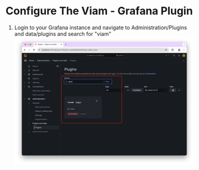 # Configure The Viam - Grafana Plugin

1. Login to your Grafana instance and navigate to Administration/Plugins and data/plugins and search for "viam"
![Config Part 1](./images/plugin-config_1.png)
